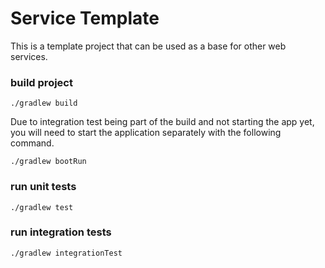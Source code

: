 # Service Template
This is a template project that can be used as a base for other web services.

### build project
    ./gradlew build

Due to integration test being part of the build and not starting the app yet, you will need to
start the application separately with the following command.

    ./gradlew bootRun

### run unit tests
    ./gradlew test

### run integration tests
    ./gradlew integrationTest
